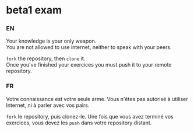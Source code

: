 # beta1 exam

### EN

Your knowledge is your only weapon.  
You are not allowed to use internet, neither to speak with your peers.

`fork` the repository, then `clone` it.  
Once you've finished your exercices you must push it to your remote repository.

### FR

Votre connaissance est votre seule arme.
Vous n'êtes pas autorisé à utiliser Internet, ni à parler avec vos pairs.

`fork` le repository, puis clonez-le.
Une fois que vous avez terminé vos exercices, vous devez les `push` dans votre repository distant.
